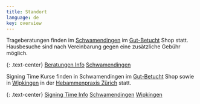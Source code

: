 ```yaml
---
title: Standort
language: de
key: overview
---
```


Trageberatungen finden im [Schwamendingen](#schwamendingen) im [Gut-Betucht](http://www.gut-betucht.ch/) Shop statt.
Hausbesuche sind nach Vereinbarung gegen eine zusätzliche Gebühr möglich.

{: .text-center}
<a href="{{site.baseurl}}{% link babywearing/index.html %}" role="button" class="btn btn-primary">Beratungen Info</a>
<a href="#schwamendingen" role="button" class="btn btn-primary">Schwamendingen</a>


Signing Time Kurse finden in Schwamendingen im [Gut-Betucht](http://www.gut-betucht.ch/) Shop sowie in [Wipkingen](#wipkingen) in der [Hebammenpraxis Zürich](http://www.hebammenpraxis-zuerich.ch/) statt.

{: .text-center}
<a href="{{site.baseurl}}{% link signingtime/index.html %}" role="button" class="btn btn-primary">Signing Time Info</a>
<a href="#schwamendingen" role="button" class="btn btn-primary">Schwamendingen</a>
<a href="#wipkingen" role="button" class="btn btn-primary">Wipkingen</a>
